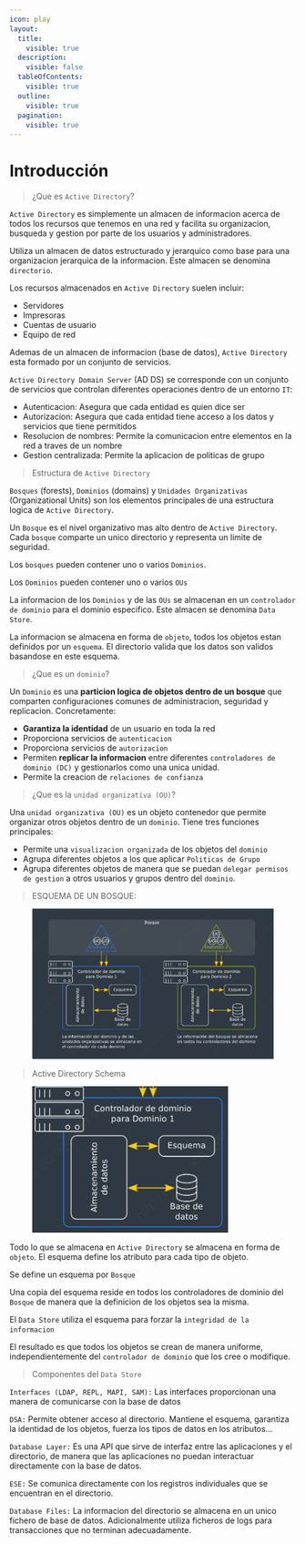 ```yaml
---
icon: play
layout:
  title:
    visible: true
  description:
    visible: false
  tableOfContents:
    visible: true
  outline:
    visible: true
  pagination:
    visible: true
---
```


# Introducción

> ¿Que es `Active Directory`?

`Active Directory` es simplemente un almacen de informacion acerca de todos los recursos que tenemos en una red y facilita su organizacion, busqueda y gestion por parte de los usuarios y administradores.

Utiliza un almacen de datos estructurado y jerarquico como base para una organizacion jerarquica de la informacion. Este almacen se denomina `directorio`.

Los recursos almacenados en `Active Directory` suelen incluir:

* Servidores
* Impresoras
* Cuentas de usuario
* Equipo de red

Ademas de un almacen de informacion (base de datos), `Active Directory` esta formado por un conjunto de servicios.

`Active Directory Domain Server` (AD DS) se corresponde con un conjunto de servicios que controlan diferentes operaciones dentro de un entorno `IT`:

* Autenticacion: Asegura que cada entidad es quien dice ser
* Autorizacion: Asegura que cada entidad tiene acceso a los datos y servicios que tiene permitidos
* Resolucion de nombres: Permite la comunicacion entre elementos en la red a traves de un nombre
* Gestion centralizada: Permite la aplicacion de politicas de grupo

> Estructura de `Active Directory`

`Bosques` (forests), `Dominios` (domains) y `Unidades Organizativas` (Organizational Units) son los elementos principales de una estructura logica de `Active Directory`.

Un `Bosque` es el nivel organizativo mas alto dentro de `Active Directory`. Cada `bosque` comparte un unico directorio y representa un limite de seguridad.

Los `bosques` pueden contener uno o varios `Dominios`.

Los `Dominios` pueden contener uno o varios `OUs`

La informacion de los `Dominios` y de las `OUs` se almacenan en un `controlador de dominio` para el dominio especifico. Este almacen se denomina `Data Store`.

La informacion se almacena en forma de `objeto`, todos los objetos estan definidos por un `esquema`. El directorio valida que los datos son validos basandose en este esquema.

> ¿Que es un `dominio`?

Un `Dominio` es una **particion logica de objetos dentro de un bosque** que comparten configuraciones comunes de administracion, seguridad y replicacion. Concretamente:

* **Garantiza la identidad** de un usuario en toda la red
* Proporciona servicios de `autenticacion`
* Proporciona servicios de `autorizacion`
* Permiten **replicar la informacion** entre diferentes `controladores de dominio (DC)` y gestionarlos como una unica unidad.
* Permite la creacion de `relaciones de confianza`

> ¿Que es la `unidad organizativa (OU)`?

Una `unidad organizativa (OU)` es un objeto contenedor que permite organizar otros objetos dentro de un `dominio`. Tiene tres funciones principales:

* Permite una `visualizacion organizada` de los objetos del `dominio`
* Agrupa diferentes objetos a los que aplicar `Politicas de Grupo`
* Agrupa diferentes objetos de manera que se puedan `delegar permisos de gestion` a otros usuarios y grupos dentro del `dominio`.

> ESQUEMA DE UN BOSQUE:

<figure><img src="../../../.gitbook/assets/image (207).png" alt=""><figcaption></figcaption></figure>

> Active Directory Schema

<figure><img src="../../../.gitbook/assets/image (208).png" alt=""><figcaption></figcaption></figure>

Todo lo que se almacena en `Active Directory` se almacena en forma de `objeto`. El esquema define los atributo para cada tipo de objeto.

Se define un esquema por `Bosque`

Una copia del esquema reside en todos los controladores de dominio del `Bosque` de manera que la definicion de los objetos sea la misma.

El `Data Store` utiliza el esquema para forzar la `integridad de la informacion`

El resultado es que todos los objetos se crean de manera uniforme, independientemente del `controlador de dominio` que los cree o modifique.

> Componentes del `Data Store`

`Interfaces (LDAP, REPL, MAPI, SAM):` Las interfaces proporcionan una manera de comunicarse con la base de datos

`DSA:` Permite obtener acceso al directorio. Mantiene el esquema, garantiza la identidad de los objetos, fuerza los tipos de datos en los atributos...

`Database Layer:` Es una API que sirve de interfaz entre las aplicaciones y el directorio, de manera que las aplicaciones no puedan interactuar directamente con la base de datos.

`ESE:` Se comunica directamente con los registros individuales que se encuentran en el directorio.

`Database Files:` La informacion del directorio se almacena en un unico fichero de base de datos. Adicionalmente utiliza ficheros de logs para transacciones que no terminan adecuadamente.

